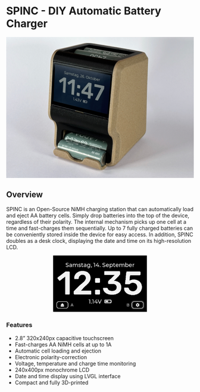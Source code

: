# SPINC - DIY Automatic Battery Charger

![](images/SPINC_assembled.jpg)

## Overview

SPINC is an Open-Source NiMH charging station that can automatically load and eject AA battery cells. Simply drop batteries into the top of the device, regardless of their polarity. The internal mechanism picks up one cell at a time and fast-charges them sequentially. Up to 7 fully charged batteries can be conveniently stored inside the device for easy access. In addition, SPINC doubles as a desk clock, displaying the date and time on its high-resolution LCD.

<div align="center">
  <img src="images/GUI_demo.gif" width="50%">
</div>

### Features
* 2.8” 320x240px capacitive touchscreen
* Fast-charges AA NiMH cells at up to 1A
* Automatic cell loading and ejection
* Electronic polarity-correction
* Voltage, temperature and charge time monitoring
* 240x400px monochrome LCD
* Date and time display using LVGL interface
* Compact and fully 3D-printed